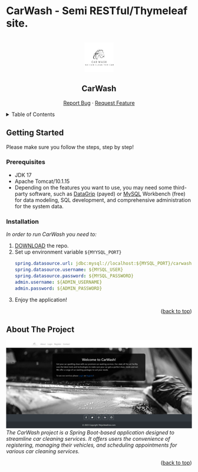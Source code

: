 <a name="readme-top"></a>
# CarWash - Semi RESTful/Thymeleaf site.

<br />
<div align="center">
  <a href="https://github.com/Borovaneca/CarWash">
    <img src="src/main/resources/static/images/logo.png" alt="Logo" width="80" height="80">
  </a>
    <h2>CarWash</h2>
  <p>
<!--     <a href="https://github.com/othneildrew/Best-README-Template">View Demo</a> -->
    <a href="https://github.com/Borovaneca/CarWash/issues">Report Bug</a>
    ·
    <a href="https://github.com/Borovaneca/CarWash/issues">Request Feature</a>
  </p>
</div>

<details>
  <summary>Table of Contents</summary>
  <ol>
    <li>
      <a href="#getting-started">Getting Started</a>
      <ul>
        <li><a href="#perequisites">Prerequisites</a>
        <li><a href="#installation">Installation</a></li>
      </ul>
    </li>
    <li>
      <a href="#about-the-project">About The Project</a>
      <ul>
        <li><a href="#built-with">Built With</a></li>
      </ul>
    </li>
    <li><a href="#usage">Usage</a></li>
    <li><a href="#roadmap">Roadmap</a></li>
    <li><a href="#contributing">Contributing</a></li>
    <li><a href="#license">License</a></li>
    <li><a href="#contact">Contact</a></li>
    <li><a href="#acknowledgments">Acknowledgments</a></li>
  </ol>
</details>


## Getting Started

Please make sure you follow the steps, step by step!

### Prerequisites

* JDK 17
* Apache Tomcat/10.1.15
* Depending on the features you want to use, you may need some third-party software, such as [DataGrip](https://www.jetbrains.com/datagrip/download/#section=windows) (payed) or [MySQL](https://dev.mysql.com/downloads/workbench/) Workbench (free) for data modeling, SQL development, and comprehensive administration for the system data.

### Installation

_In order to run CarWash you need to:_

1. <a href="https://github.com/Borovaneca/CarWash/archive/refs/heads/master.zip">DOWNLOAD</a> the repo.
2. Set up environment variable `${MYYSQL_PORT}` 
   ```yaml
   spring.datasource.url: jdbc:mysql://localhost:${MYSQL_PORT}/carwash?allowPublicKeyRetrieval=true&useSSL=false&createDatabaseIfNotExist=true&serverTimezone=UTC
   spring.datasource.username: ${MYSQL_USER}
   spring.datasource.password: ${MYSQL_PASSWORD}
   admin.username: ${ADMIN_USERNAME}
   admin.password: ${ADMIN_PASSWORD}
   ```
3. Enjoy the application!

<p align="right">(<a href="#readme-top">back to top</a>)</p>

## About The Project

![project-index](src/main/resources/static/images/project/index.png)
_The CarWash project is a Spring Boot-based application designed to streamline car cleaning services. It offers users the convenience of registering, managing their vehicles, and scheduling appointments for various car cleaning services._

<p align="right">(<a href="#readme-top">back to top</a>)</p>
